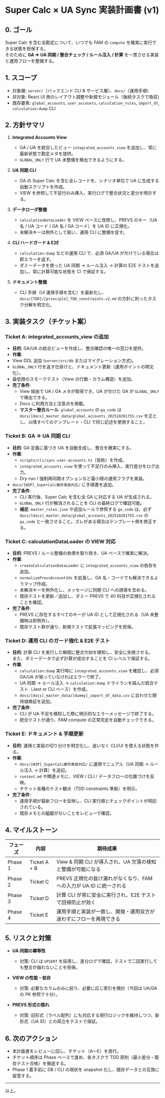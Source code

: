 # Super Calc × UA Sync 実装計画書 (v1)

## 0. ゴール

Super Calc を含む全勘定について、いつでも FAM の `compute` を確実に実行できる状態を担保する。  
そのために **GA ⇒ UA 同期 / 整合チェック / ルール注入 / 計算** を一貫させる実装と運用フローを整備する。

## 1. スコープ

- 対象層: `server/`（バックエンド CLI & サービス層）、`docs/`（運用手順）
- 非対象: React UI 側のレイアウト調整や新規モジュール（後続タスクで吸収）
- 既存要素: `global_accounts`, `user_accounts`, `calculation_rules`, `import_df`, `calculation:dump` CLI

## 2. 方針サマリ

1. **Integrated Accounts View**
   - GA / UA を統合したビュー `integrated_accounts_view` を追加し、常に最新状態で勘定メタを提供。
   - `GLOBAL_ONLY` 行で UA 未整備を検出できるようにする。

2. **UA 同期 CLI**
   - GA の Super Calc を含む全レコードを、シナリオ単位で UA に生成する自動スクリプトを作成。
   - VIEW を参照して不足行のみ挿入、実行ログで整合状況と差分を明示する。

3. **データローダ整備**
   - `calculationDataLoader` を VIEW ベースに改修し、PREVS のキー（UA 名 / UA コード / GA 名 / GA コード）を UA ID に正規化。
   - 未解決キーは例外として扱い、運用 CLI に整備を促す。

4. **CLI ハードガード & E2E**
   - `calculation:dump` などの運用 CLI で、必須 GA/UA が欠けている場合は即エラーを返す。
   - ダミーデータを使った UA 同期 → ルール注入 → 計算の E2E テストを追加し、常に計算可能な状態を CI で保証する。

5. **ドキュメント整備**
   - CLI 手順（UI 運用手順を含む）を最新化し、`docs/[TDD]/[principle]_TDD_constraints.v2.md` の方針に則ったタスク分解を明文化。

## 3. 実装タスク（チケット案）

### Ticket A: integrated_accounts_view の追加

- **目的**: GA/UA の統合ビューを作成し、整合確認の唯一の窓口を提供。
- **作業**:
- View DDL 追加 (`server/src/db` またはマイグレーション方式)。
- `GLOBAL_ONLY` 行を返す仕掛けと、ドキュメント更新（運用ポイントの明文化）。
- 最低限のスモークテスト（View の行数・カラム構造）を追加。
- **完了条件**:
  - View 経由で UA / GA メタが取得でき、UA が欠けた GA が `GLOBAL_ONLY` で検出できる。
  - Docs に利用方法と注意点を掲載。
  - **マスター整合ルール**: `global_accounts` の `ga_code` は `docs/[docs]_master_data/global_accounts_202510201755.csv` を正とし、以降すべてのテンプレート・CLI で同じ記述を使用すること。

### Ticket B: GA ⇒ UA 同期 CLI

- **目的**: GA 定義に基づき UA を自動生成し、整合を確実にする。
- **作業**:
  - `scripts/cli/sync-user-accounts.ts`（仮称）を作成。
  - `integrated_accounts_view` を使って不足行のみ挿入、実行差分をログ出力。
  - Dry-run / 強制再同期オプションなど最小限の運用フラグを実装。
- `docs/[WIP]_SuperCalc案件実装対応/` に手順書を追加。
- **完了条件**:
  - CLI 実行後、Super Calc を含む全 GA に対応する UA が生成される。
  - `GLOBAL_ONLY` 行が解消されることを CLI の最終ログで確認可能。
  - **補足**: `master_rules.json` や追加ルールで参照する `ga_code` は、必ず `docs/[docs]_master_data/global_accounts_202510201755.csv` の `ga_code` と一致させること。ズレがある場合はテンプレート側を修正する。

### Ticket C: calculationDataLoader の VIEW 対応

- **目的**: PREVS / ルール整備の負債を取り除き、UA ベースで確実に解決。
- **作業**:
  - `createCalculationDataLoader` に `integrated_accounts_view` の依存を追加。
  - `normalizePrevsAccountIds` を拡張し、GA 名・コードでも解決できるようマップ作成。
  - 未解決キーを例外化し、メッセージに同期 CLI への誘導を含める。
  - 既存テストを更新／追加し、ダミー PREVS で 40 科目が正規化されることを確認。
- **完了条件**:
  - PREVS に存在するすべてのキーが UA ID として正規化される（UA 未整備時は即例外）。
  - 既存テスト群が通り、新規テストで拡張マッピングを担保。

### Ticket D: 運用 CLI のガード強化 & E2E テスト

- **目的**: 計算 CLI を実行した瞬間に整合欠如を検知し、安全に失敗させる。  
  また、ダミーデータで必ず計算が成功することを CI レベルで保証する。
- **作業**:
  - `calculation:dump` 実行時に `integrated_accounts_view` を確認し、必須 GA/UA が揃っていなければエラーで終了。
  - UA 同期 → ルール注入 → `calculation:dump` ドライランを結んだ統合テスト（Jest or CLI ベース）を作成。
  - `docs/[docs]_master_data/[dummy]_import_df_data.csv` に合わせた期待値検証を追加。
- **完了条件**:
  - CLI が UA 不足を検知した際に明示的なエラーメッセージで終了する。
  - 統合テストが通り、FAM compute の正常完走を自動チェックできる。

### Ticket E: ドキュメント & 手順更新

- **目的**: 運用と実装の切り分けを明文化し、迷いなく CLI/UI を使える状態を作る。
- **作業**:
  - `docs/[WIP]_SuperCalc案件実装対応/` に運用マニュアル（UA 同期 → ルール注入 → 計算）を追記。
  - `context.md` や関連メモに、VIEW / CLI / データフローの位置づけを反映。
  - チケット各種のテスト観点（TDD constraints 準拠）を明示。
- **完了条件**:
  - 運用手順が最新フローを反映し、CLI 実行順とチェックポイントが明記されている。
  - 既存メモとの齟齬がないことをレビューで確認。

## 4. マイルストーン

| フェーズ | 内容         | 期待成果                                                            |
| -------- | ------------ | ------------------------------------------------------------------- |
| Phase 1  | Ticket A + B | View & 同期 CLI が導入され、UA 欠落の検知と整備が可能になる         |
| Phase 2  | Ticket C     | PREVS 正規化の抜け漏れがなくなり、FAM への入力が UA ID に統一される |
| Phase 3  | Ticket D     | 計算 CLI が常に安全に実行され、E2E テストで回帰防止が効く           |
| Phase 4  | Ticket E     | 運用手順と実装が一致し、開発・運用双方が迷わずにフローを再現できる  |

## 5. リスクと対策

- **UA 同期の冪等性**
  - 対策: CLI は `UPSERT` を採用し、差分ログで確認。テストで二回実行しても整合が崩れないことを担保。

- **VIEW の性能・依存**
  - 対策: 必要なカラムのみに絞り、必要に応じ索引を検討（今回は UA/GA の PK 参照で十分）。

- **PREVS 形式の揺れ**
  - 対策: 旧形式（ラベル配列）にも対応する現行ロジックを維持しつつ、新形式（UA ID）との両立をテストで保証。

## 6. 次のアクション

- 本計画書をレビューに回し、チケット（A〜E）を発行。
- チケット順序は Phase ベースで進め、各タスクで TDD 原則（最小差分・既存テスト合格）を徹底する。
- Phase 1 着手前に DB / CLI の現状を snapshot 化し、既存データとの互換に留意する。

---

以上。
